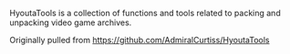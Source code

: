 HyoutaTools is a collection of functions and tools related to packing and unpacking video game archives.

Originally pulled from https://github.com/AdmiralCurtiss/HyoutaTools
